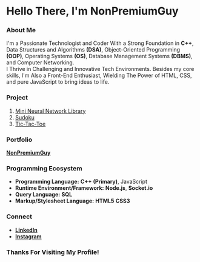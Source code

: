 # Hello There, I'm NonPremiumGuy
### About Me
I'm a Passionate Technologist and Coder With a Strong Foundation in **C++**, Data Structures and Algorithms **(DSA)**, Object-Oriented Programming **(OOP)**, Operating Systems **(OS)**, Database Management Systems **(DBMS)**, and Computer Networking.<br>
I Thrive in Challenging and Innovative Tech Environments.
Besides my core skills, I'm Also a Front-End Enthusiast, Wielding The Power of HTML, CSS, and pure JavaScript to bring ideas to life.
### Project
1. [Mini Neural Network Library](#)
2. [Sudoku](#)
2. [Tic-Tac-Toe](#)
### Portfolio
[**NonPremiumGuy**](https://nonpremiumguy.com)
### Programming Ecosystem
- **Programming Language:** **C++** **(Primary)**, JavaScript
- **Runtime Environment/Framework:** **Node.js**, **Socket.io**
- **Query Language:** **SQL**
- **Markup/Stylesheet Language:** **HTML5** **CSS3**
### **Connect**
- [**LinkedIn**](#)
- [**Instagram**](#)
### **Thanks For Visiting My Profile!**
